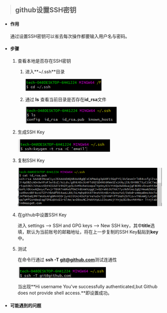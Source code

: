 > ## github设置SSH密钥

- #### 作用<!-- {docsify-ignore} -->

  通过设置SSH密钥可以省去每次操作都要输入用户名与密码。

- #### 步骤<!-- {docsify-ignore} -->

  1. 查看本地是否存在SSH密钥

     1. 进入**~/.ssh**目录

        ![image-20220314161804404](assets\img\SetSSHKey\01.png)

     2. 通过 **ls** 查看当前目录是否存在**id_rsa**文件

        ![image-20220314161928505](assets\img\SetSSHKey\02.png)

  2. 生成SSH Key

     ![image-20220314162147618](assets\img\SetSSHKey\03.png)

     <!--email为github绑定的邮箱-->

  3. 复制SSH Key

     ![image-20220314162253167](assets\img\SetSSHKey\04.png)

  4. 在github中设置SSH Key

     进入 settings --> SSH and GPG keys --> New SSH key，其中**title**选填，默认为当前账号的邮箱地址，将在上一步复制的SSH Key黏贴到**key**中。

  5. 测试

     在命令行通过 **ssh -T git@github.com**测试连通性

     ![image-20220314162825263](assets\img\SetSSHKey\05.png)

     当出现**Hi username You've successfully authenticated,but Github does not provide shell access.**即设置成功。

     <!--username为github用户名-->

- #### 可能遇到的问题<!-- {docsify-ignore} -->
